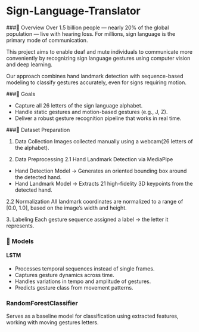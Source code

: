# Sign-Language-Translator

###📜 Overview
Over 1.5 billion people — nearly 20% of the global population — live with hearing loss.
For millions, sign language is the primary mode of communication.

This project aims to enable deaf and mute individuals to communicate more conveniently by recognizing sign language gestures using computer vision and deep learning.

Our approach combines hand landmark detection with sequence-based modeling to classify gestures accurately, even for signs requiring motion.

###🎯 Goals
- Capture all 26 letters of the sign language alphabet.
- Handle static gestures and motion-based gestures (e.g., J, Z).
- Deliver a robust gesture recognition pipeline that works in real time.

###📂 Dataset Preparation
1. Data Collection
  Images collected manually using a webcam(26 letters of the alphabet).


2. Data Preprocessing
2.1 Hand Landmark Detection via MediaPipe

- Hand Detection Model → Generates an oriented bounding box around the detected hand.
- Hand Landmark Model → Extracts 21 high-fidelity 3D keypoints from the detected hand.

2.2 Normalization
All landmark coordinates are normalized to a range of [0.0, 1.0],
based on the image’s width and height.



3️. Labeling
Each gesture sequence assigned a label → the letter it represents.

### 🧠 Models
#### LSTM

- Processes temporal sequences instead of single frames.
- Captures gesture dynamics across time.
- Handles variations in tempo and amplitude of gestures.
- Predicts gesture class from movement patterns.



### RandomForestClassifier
Serves as a baseline model for classification using extracted features, working with moving gestures letters.

